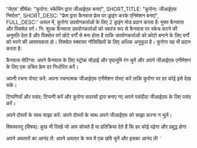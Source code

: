 'जेएस'
  शीर्षक: "कुरोगा: स्केचिंग द्वारा जीआईएफ बनाएं",
  SHORT_TITLE: "कुरोगा: जीआईएफ निर्माता",
  SHORT_DESC: "फ्रेम द्वारा कैनवास फ्रेम पर ड्राइंग करके एनिमेशन बनाएं",
  FULL_DESC:'
  असल में, कुरोगा उपयोगकर्ताओं के लिए 2 ड्राइंग मोड प्रदान करता है: मुफ्त कैनवास और पिक्सेल वर्ग। 
  नि: शुल्क कैनवास उपयोगकर्ताओं को स्वतंत्र रूप से कैनवास पर स्केच करने की अनुमति देता है और पिक्सेल वर्ग छोटे वर्गों से बना होता है ताकि उपयोगकर्ताओं को फ़ोटो बनाने के लिए वर्गों को भरने की आवश्यकता हो। 
  पिक्सेल स्क्वायर नौसिखियों के लिए अधिक अनुकूल है।
  कुरोगा यह भी प्रदान करता है:

कैनवास सेटिंग्स:
      अपने कैनवास के लिए स्ट्रोक चौड़ाई और पृष्ठभूमि रंग चुनें और अपने जीआईएफ एनीमेशन के लिए एक उचित फ्रेम दर निर्धारित करें।
      
अपनी रचना पोस्ट करें:
      अपना रचनात्मक जीआईएफ एनीमेशन पोस्ट करें ताकि कुरोगा पर हर कोई इसे देख सके।
      
टिप्पणियाँ और पसंद:
      टिप्पणी करें और कुरोगा सदस्यों द्वारा बनाए गए अपने पसंदीदा जीआईएफ के लिए पसंद करें।
      
अपने दोस्तों के साथ साझा करें:
      अपने दोस्तों के साथ अपने जीआईएफ को साझा करना न भूलें।
      
विषयवस्तु (विषय):
      कुछ भी लिखें जो आप सोचते हैं या प्रतिक्रिया देते हैं कि हर कोई पढ़ेगा और प्रबुद्ध होगा
      
अपने अवतारों का आनंद लें:
      अपने अवतार के रूप में एक छवि चुनें और इसका आनंद लें!
  `
```
